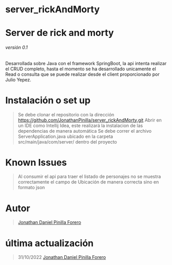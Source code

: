 # server_rickAndMorty

# **Server de rick and morty**

###### versión 0.1


Desarrollada sobre Java con el framework SpringBoot, la api intenta realizar el CRUD completo, hasta el momento se ha desarrollado unicamente el Read o consulta que se puede realizar desde el client proporcionado por Julio Yepez.

# **Instalación o set up**
> Se debe clonar el repositorio con la dirección https://github.com/JonathanPinilla/server_rickAndMorty.git
> Abrir en un IDE como Intellij Idea, este realizará la instalacion de las dependencias de manera automática
> Se  debe correr el archivo ServerApplication.java ubicado en la carpeta src/main/java/com/server/ dentro del proyecto

# **Known Issues**
> Al consumir el api para traer el listado de personajes no se muestra correctamente el campo de Ubicación de manera correcta sino en formato json

# **Autor**
> [Jonathan Daniel Pinilla Forero](https://github.com/JonathanPinilla)

# **última actualización**
>31/10/2022
>[Jonathan Daniel Pinilla Forero](https://github.com/JonathanPinilla)
